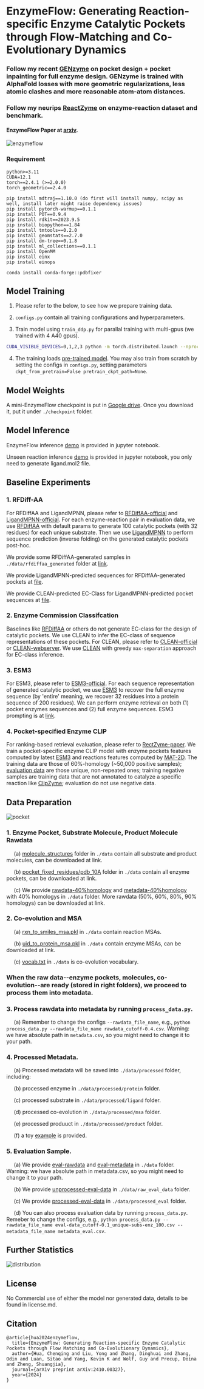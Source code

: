 #  EnzymeFlow: Generating Reaction-specific Enzyme Catalytic Pockets through Flow-Matching and Co-Evolutionary Dynamics


### Follow my recent [GENzyme](https://github.com/WillHua127/GENzyme) on pocket design + pocket inpainting for full enzyme design. GENzyme is trained with AlphaFold losses with more geometric regularizations, less atomic clashes and more reasonable atom-atom distances.
### Follow my neurips [ReactZyme](https://github.com/WillHua127/ReactZyme) on enzyme-reaction dataset and benchmark.
####  EnzymeFlow Paper at [arxiv](https://arxiv.org/abs/2410.00327).

![enzymeflow](./image/enzymeflow.jpg)

### Requirement
```
python>=3.11
CUDA=12.1
torch==2.4.1 (>=2.0.0)
torch_geometric==2.4.0

pip install mdtraj==1.10.0 (do first will install numpy, scipy as well, install later might raise dependency issues)
pip install pytorch-warmup==0.1.1
pip install POT==0.9.4
pip install rdkit==2023.9.5
pip install biopython==1.84
pip install tmtools==0.2.0
pip install geomstats==2.7.0
pip install dm-tree==0.1.8
pip install ml_collections==0.1.1
pip install OpenMM
pip install einx
pip install einops

conda install conda-forge::pdbfixer
```

## Model Training

1. Please refer to the below, to see how we prepare training data.

2. ```configs.py``` contain all training configurations and hyperparameters.

3. Train model using ```train_ddp.py``` for parallal training with multi-gpus (we trained with 4 A40 gpus).
```bash
CUDA_VISIBLE_DEVICES=0,1,2,3 python -m torch.distributed.launch --nproc_per_node=4 train_ddp.py
```

4. The training loads [pre-trained model](https://github.com/WillHua127/EnzymeFlow/tree/main/Pretrain). You may also train from scratch by setting the configs in ```configs.py```, setting parameters ```ckpt_from_pretrain=False pretrain_ckpt_path=None```.

## Model Weights

A mini-EnzymeFlow checkpoint is put in [Google drive](https://drive.google.com/file/d/1GwrjGTg8aKSIZxKDQ4Dcyg0xPG3-ypvK/view?usp=sharing). Once you download it, put it under ```./checkpoint``` folder.


## Model Inference

EnzymeFlow inference [demo](https://github.com/WillHua127/EnzymeFlow/blob/main/enzymeflow_demo.ipynb) is provided in jupyter notebook.

Unseen reaction inference [demo](https://github.com/WillHua127/EnzymeFlow/blob/main/unseen_reaction.ipynb) is provided in jupyter notebook, you only need to generate ligand.mol2 file.


## Baseline Experiments

### 1. RFDiff-AA
   
For RFDiffAA and LigandMPNN, please refer to [RFDiffAA-official](https://github.com/baker-laboratory/rf_diffusion_all_atom) and [LigandMPNN-official](https://github.com/dauparas/LigandMPNN?tab=readme-ov-file). For each enzyme-reaction pair in evaluation data, we use [RFDiffAA](https://github.com/baker-laboratory/rf_diffusion_all_atom) with default params to generate 100 catalytic pockets (with 32 residues) for each unique substrate. Then we use [LigandMPNN](https://github.com/dauparas/LigandMPNN?tab=readme-ov-file) to perform sequence prediction (inverse folding) on the generated catalytic pockets post-hoc.

We provide some RFDiffAA-generated samples in ```./data/rfdiffaa_generated``` folder at [link](https://github.com/WillHua127/EnzymeFlow/tree/main/data/rfdiffaa_generated).

We provide LigandMPNN-predicted sequences for RFDiffAA-generated pockets at [file](https://github.com/WillHua127/EnzymeFlow/blob/main/data/rfdiffaa_generated/rfdiffaa_generated.fasta).

We provide CLEAN-predicted EC-Class for LigandMPNN-predicted pocket sequences at [file](https://github.com/WillHua127/EnzymeFlow/blob/main/data/rfdiffaa_generated/rfdiffaa_generated_maxsep.csv).

### 2. Enzyme Commission Classifcation

Baselines like [RFDiffAA](https://github.com/baker-laboratory/rf_diffusion_all_atom) or others do not generate EC-class for the design of catalytic pockets. We use CLEAN to infer the EC-class of sequence representations of these pockets. For CLEAN, please refer to [CLEAN-official](https://github.com/tttianhao/CLEAN) or [CLEAN-webserver](https://clean.platform.moleculemaker.org/configuration). We use [CLEAN](https://github.com/tttianhao/CLEAN) with greedy ```max-separation``` approach for EC-class inference.

### 3. ESM3

For ESM3, please refer to [ESM3-official](https://github.com/evolutionaryscale/esm). For each sequence representation of generated catalytic pocket, we use [ESM3](https://github.com/evolutionaryscale/esm) to recover the full enzyme sequence (by 'entire' meaning, we recover 32 residues into a protein sequence of 200 residues). We can perform enzyme retrieval on both (1) pocket enzymes sequences and (2) full enzyme sequences. ESM3 prompting is at [link](https://colab.research.google.com/github/evolutionaryscale/esm/blob/main/examples/generate.ipynb#scrollTo=vZZo9K_5CIjd).

### 4. Pocket-specified Enzyme CLIP

For ranking-based retrieval evaluation, please refer to [RectZyme-paper](https://www.arxiv.org/pdf/2408.13659). We train a pocket-specific enzyme CLIP model with enzyme pockets features computed by latest [ESM3](https://github.com/evolutionaryscale/esm) and reactions features computed by [MAT-2D](https://github.com/ardigen/MAT). The training data are those of 60%-homology (~50,000 positive samples); [evaluation data](https://github.com/WillHua127/EnzymeFlow/blob/main/data/eval-data_cutoff-0.1_unique-subs-enz_100.csv) are those unique, non-repeated ones; training negative samples are training data that are not annotated to catalyze a specific reaction like [ClipZyme](https://arxiv.org/pdf/2402.06748); evaluation do not use negative data.



## Data Preparation
![pocket](./image/pocket.jpg)

### 1. Enzyme Pocket, Substrate Molecule, Product Molecule Rawdata
   
   $~~~~$ (a) [molecule_structures](https://github.com/WillHua127/EnzymeFlow/tree/main/data/molecule_structures) folder in ```./data``` contain all substrate and product molecules, can be downloaded at link.
   
   $~~~~$ (b) [pocket_fixed_residues/pdb_10A](https://github.com/WillHua127/EnzymeFlow/tree/main/data/pocket_fixed_residues/pdb_10A) folder in ```./data``` contain all enzyme pockets, can be downloaded at link.

   $~~~~$ (c) We provide [rawdata-40%homology](https://github.com/WillHua127/EnzymeFlow/blob/main/data/rawdata_cutoff-0.4.csv) and [metadata-40%homology](https://github.com/WillHua127/EnzymeFlow/blob/main/data/metadata_cutoff-0.4.csv) with 40% homologys in ```./data``` folder. More rawdata (50%, 60%, 80%, 90% homologys) can be downloaded at link.



### 2. Co-evolution and MSA
   
   $~~~~$ (a) [rxn_to_smiles_msa.pkl](https://github.com/WillHua127/EnzymeFlow/blob/main/data/rxn_to_smiles_msa.pkl) in ```./data``` contain reaction MSAs.
   
   $~~~~$ (b) [uid_to_protein_msa.pkl](link) in ```./data``` contain enzyme MSAs, can be downloaded at link.

   $~~~~$ (c) [vocab.txt](https://github.com/WillHua127/EnzymeFlow/blob/main/data/vocab.txt) in ```./data``` is co-evolution vocabulary.


### When the raw data--enzyme pockets, molecules, co-evolution--are ready (stored in right folders), we proceed to process them into metadata.

### 3. Process rawdata into metadata by running ```process_data.py```.
   
   $~~~~$ (a) Remember to change the configs ```--rawdata_file_name```, e.g., ```python process_data.py --rawdata_file_name rawdata_cutoff-0.4.csv```. Warning: we have absolute path in ```metadata.csv```, so you might need to change it to your path.

   
### 4. Processed Metadata.

   $~~~~$ (a) Processed metadata will be saved into ```./data/processed``` folder, including:
   
   $~~~~$ (b) processed enzyme in ```./data/processed/protein``` folder.

   $~~~~$ (c) processed substrate in ```./data/processed/ligand``` folder.

   $~~~~$ (d) processed co-evolution in ```./data/processed/msa``` folder.

   $~~~~$ (e) processed produuct in ```./data/processed/product``` folder.

   $~~~~$ (f) a toy [example](https://github.com/WillHua127/EnzymeFlow/tree/main/data/processed) is provided.


### 5. Evaluation Sample.
   
   $~~~~$ (a) We provide [eval-rawdata](https://github.com/WillHua127/EnzymeFlow/blob/main/data/eval-data_cutoff-0.1_unique-subs-enz_100.csv) and [eval-metadata](https://github.com/WillHua127/EnzymeFlow/blob/main/data/metadata_eval.csv) in ```./data``` folder. Warning: we have absolute path in metadata.csv, so you might need to change it to your path.

   $~~~~$ (b) We provide [unprocessed-eval-data](https://github.com/WillHua127/EnzymeFlow/tree/main/data/raw_eval_data) in ```./data/raw_eval_data``` folder.

   $~~~~$ (c) We provide [processed-eval-data](https://github.com/WillHua127/EnzymeFlow/tree/main/data/processed_eval) in ```./data/processed_eval``` folder.

   $~~~~$ (d) You can also process evaluation data by running ```process_data.py```. Remeber to change the configs, e.g., ```python process_data.py --rawdata_file_name eval-data_cutoff-0.1_unique-subs-enz_100.csv --metadata_file_name metadata_eval.csv```.



## Further Statistics
![distribution](./image/distribution.jpg)



## License
No Commercial use of either the model nor generated data, details to be found in license.md.

## Citation
```
@article{hua2024enzymeflow,
  title={EnzymeFlow: Generating Reaction-specific Enzyme Catalytic Pockets through Flow Matching and Co-Evolutionary Dynamics},
  author={Hua, Chenqing and Liu, Yong and Zhang, Dinghuai and Zhang, Odin and Luan, Sitao and Yang, Kevin K and Wolf, Guy and Precup, Doina and Zheng, Shuangjia},
  journal={arXiv preprint arXiv:2410.00327},
  year={2024}
}
```
